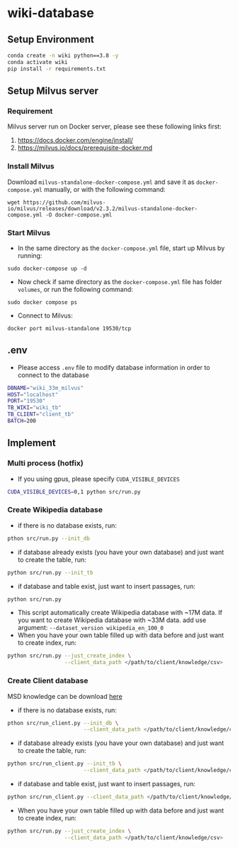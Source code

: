 # wiki-database
## Setup Environment
```bash
conda create -n wiki python==3.8 -y
conda activate wiki
pip install -r requirements.txt
```

## Setup Milvus server
### Requirement
Milvus server run on Docker server, please see these following links first:
1. https://docs.docker.com/engine/install/ 
2. https://milvus.io/docs/prerequisite-docker.md

### Install Milvus
Download `milvus-standalone-docker-compose.yml` and save it as `docker-compose.yml` manually, or with the following command:
```
wget https://github.com/milvus-io/milvus/releases/download/v2.3.2/milvus-standalone-docker-compose.yml -O docker-compose.yml
```

### Start Milvus
* In the same directory as the `docker-compose.yml` file, start up Milvus by running:
```
sudo docker-compose up -d
```

* Now check if same directory as the `docker-compose.yml` file has folder `volumes`, or run the following command:
```
sudo docker compose ps
```

* Connect to Milvus: 
```
docker port milvus-standalone 19530/tcp
```

## .env
- Please access `.env` file to modify database information in order to connect to the database
```bash
DBNAME="wiki_33m_milvus"
HOST="localhost"
PORT="19530"
TB_WIKI="wiki_tb"
TB_CLIENT="client_tb"
BATCH=200
```
## Implement
### Multi process (hotfix)
- If you using gpus, please specify `CUDA_VISIBLE_DEVICES`
```bash
CUDA_VISIBLE_DEVICES=0,1 python src/run.py
```

### Create Wikipedia database
- if there is no database exists, run:
```bash
pthon src/run.py --init_db
```
- if database already exists (you have your own database) and just want to create the table, run:
```bash
python src/run.py --init_tb
```
- if database and table exist, just want to insert passages, run:
```bash
python src/run.py
```
- This script automatically create Wikipedia database with ~17M data. If you want to create Wikipedia database with ~33M data. add use argument: `--dataset_version wikipedia_en_100_0`
- When you have your own table filled up with data before and just want to create index, run:
```bash
python src/run.py --just_create_index \
                  --client_data_path </path/to/client/knowledge/csv>
```
### Create Client database
MSD knowledge can be download [here](https://drive.google.com/file/d/1S2i325zIv13O1IVoDj9jib9bsCUv20Pt/view?usp=sharing)
- if there is no database exists, run:
```bash
pthon src/run_client.py --init_db \
                        --client_data_path </path/to/client/knowledge/csv>
```
- if database already exists (you have your own database) and just want to create the table, run:
```bash
python src/run_client.py --init_tb \
                        --client_data_path </path/to/client/knowledge/csv>
```
- if database and table exist, just want to insert passages, run:
```bash
python src/run_client.py --client_data_path </path/to/client/knowledge/csv>
```
- When you have your own table filled up with data before and just want to create index, run:
```bash
python src/run.py --just_create_index \
                  --client_data_path </path/to/client/knowledge/csv>
```